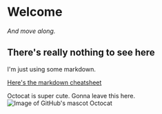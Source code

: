 # Welcome
*And move along.*

## There's really nothing to see here
I'm just using some markdown.

[Here's the markdown cheatsheet](https://github.com/adam-p/markdown-here/wiki/Markdown-Cheatsheet)

Octocat is super cute. Gonna leave this here.
![Image of GitHub's mascot Octocat](images/Octocat.png)
